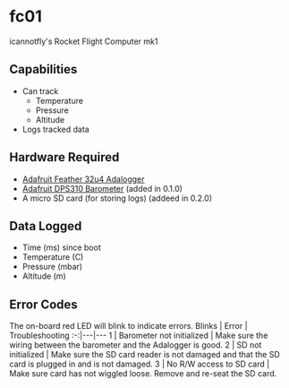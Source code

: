 # fc01
icannotfly's Rocket Flight Computer mk1



## Capabilities
- Can track
  - Temperature
  - Pressure
  - Altitude
- Logs tracked data 

## Hardware Required
- [Adafruit Feather 32u4 Adalogger](https://www.adafruit.com/product/2795)
- [Adafruit DPS310 Barometer](https://www.adafruit.com/product/4494) (added in 0.1.0)
- A micro SD card (for storing logs) (addeed in 0.2.0)

## Data Logged
- Time (ms) since boot
- Temperature (C)
- Pressure (mbar)
- Altitude (m)

## Error Codes
The on-board red LED will blink to indicate errors. 
Blinks | Error | Troubleshooting
:-:|---|---
1 | Barometer not initialized | Make sure the wiring between the barometer and the Adalogger is good.
2 | SD not initialized | Make sure the SD card reader is not damaged and that the SD card is plugged in and is not damaged.
3 | No R/W access to SD card | Make sure card has not wiggled loose. Remove and re-seat the SD card.
